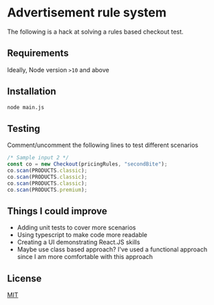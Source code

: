 # Advertisement rule system

The following is a hack at solving a rules based checkout test.

## Requirements

Ideally, Node version `>10` and above

## Installation

```bash
node main.js
```

## Testing

Comment/uncomment the following lines to test different scenarios

```javascript
/* Sample input 2 */
const co = new Checkout(pricingRules, "secondBite");
co.scan(PRODUCTS.classic);
co.scan(PRODUCTS.classic);
co.scan(PRODUCTS.classic);
co.scan(PRODUCTS.premium);
```

## Things I could improve

- Adding unit tests to cover more scenarios
- Using typescript to make code more readable
- Creating a UI demonstrating React.JS skills
- Maybe use class based approach? I've used a functional approach since I am more comfortable with this approach

## License

[MIT](https://choosealicense.com/licenses/mit/)
